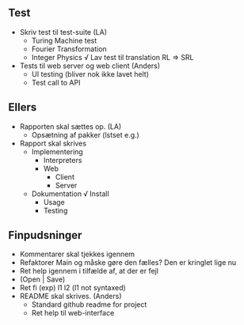 ## Test
  - Skriv test til test-suite (LA)
    - Turing Machine test
    - Fourier Transformation
    - Integer Physics
  √ Lav test til translation RL => SRL
  - Tests til web server og web client (Anders)
    - UI testing (bliver nok ikke lavet helt)
    - Test call to API

## Ellers
  - Rapporten skal sættes op. (LA)
    - Opsætning af pakker (lstset e.g.)
  - Rapport skal skrives
    - Implementering
      - Interpreters
      - Web
        - Client
        - Server
    - Dokumentation
      √ Install
      - Usage
      - Testing

## Finpudsninger
  - Kommentarer skal tjekkes igennem
  - Refaktorer Main og måske gøre den fælles? Den er kringlet lige nu
  - Ret help igennem i tilfælde af, at der er fejl
  - (Open | Save)
  - Ret fi (exp) l1 l2 (l1 not syntaxed)
  - README skal skrives. (Anders)
    - Standard github readme for project
    - Ret help til web-interface
